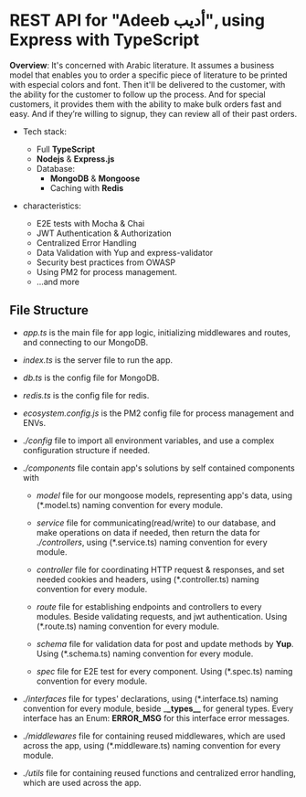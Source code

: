 # REST API for "Adeeb أديب", using Express with TypeScript

**Overview**: It's concerned with Arabic literature. It assumes a business model that enables you to order a specific piece of literature to be printed with especial colors and font. Then it'll be delivered to the customer, with the ability for the customer to follow up the process. And for special customers, it provides them with the ability to make bulk orders fast and easy. And if they’re willing to signup, they can review all of their past orders.

- Tech stack:

  - Full **TypeScript**
  - **Nodejs** & **Express.js**
  - Database:
    - **MongoDB** & **Mongoose**
    - Caching with **Redis**

- characteristics:

  - E2E tests with Mocha & Chai
  - JWT Authentication & Authorization
  - Centralized Error Handling
  - Data Validation with Yup and express-validator
  - Security best practices from OWASP
  - Using PM2 for process management.
  - …and more

## File Structure

- _app.ts_ is the main file for app logic, initializing middlewares and routes, and
  connecting to our MongoDB.

- _index.ts_ is the server file to run the app.

- _db.ts_ is the config file for MongoDB.

- _redis.ts_ is the config file for redis.

- _ecosystem.config.js_ is the PM2 config file for process management and ENVs.

- _./config_ file to import all environment variables, and use a complex
  configuration structure if needed.

- _./components_ file contain app's solutions by self contained components with

  - _model_ file for our mongoose models, representing app's data, using
    (\*.model.ts) naming convention for every module.

  - _service_ file for communicating(read/write) to our database, and make
    operations on data if needed, then return the data for _./controllers_,
    using (\*.service.ts) naming convention for every module.

  - _controller_ file for coordinating HTTP request & responses, and set needed
    cookies and headers, using (\*.controller.ts) naming convention for every
    module.

  - _route_ file for establishing endpoints and controllers to every modules.
    Beside validating requests, and jwt authentication. Using (\*.route.ts)
    naming convention for every module.

  - _schema_ file for validation data for post and update methods by **Yup**.
    Using (\*.schema.ts) naming convention for every module.
    
  - _spec_ file for E2E test for every component. Using (\*.spec.ts)
    naming convention for every module.

- _./interfaces_ file for types' declarations, using (\*.interface.ts) naming
  convention for every module, beside \_**\_types\_\_** for general types. Every interface has an Enum: **ERROR_MSG** for this interface error messages.

- _./middlewares_ file for containing reused middlewares, which are used across
  the app, using (\*.middleware.ts) naming convention for every module.

- _./utils_ file for containing reused functions and centralized error handling, which are used across the app.
